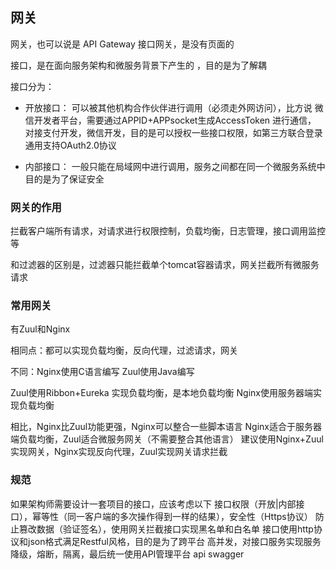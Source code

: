 ## 网关

网关，也可以说是 API Gateway 接口网关，是没有页面的

接口，是在面向服务架构和微服务背景下产生的 ，目的是为了解耦

接口分为：
+ 开放接口：
可以被其他机构合作伙伴进行调用（必须走外网访问），比方说
微信开发者平台，需要通过APPID+APPsocket生成AccessToken 进行通信，
对接支付开发，微信开发，目的是可以授权一些接口权限，如第三方联合登录
通用支持OAuth2.0协议

+ 内部接口：
一般只能在局域网中进行调用，服务之间都在同一个微服务系统中
目的是为了保证安全

### 网关的作用

拦截客户端所有请求，对请求进行权限控制，负载均衡，日志管理，接口调用监控等

和过滤器的区别是，过滤器只能拦截单个tomcat容器请求，网关拦截所有微服务请求

### 常用网关

有Zuul和Nginx

相同点：都可以实现负载均衡，反向代理，过滤请求，网关

不同：Nginx使用C语言编写
Zuul使用Java编写

Zuul使用Ribbon+Eureka 实现负载均衡，是本地负载均衡
Nginx使用服务器端实现负载均衡

相比，Nginx比Zuul功能更强，Nginx可以整合一些脚本语言
Nginx适合于服务器端负载均衡，Zuul适合微服务网关（不需要整合其他语言）
建议使用Nginx+Zuul实现网关，Nginx实现反向代理，Zuul实现网关请求拦截


### 规范

如果架构师需要设计一套项目的接口，应该考虑以下
接口权限（开放|内部接口），幂等性（同一客户端的多次操作得到一样的结果），安全性（Https协议）
防止篡改数据（验证签名），使用网关拦截接口实现黑名单和白名单
接口使用http协议和json格式满足Restful风格，目的是为了跨平台
高并发，对接口服务实现服务降级，熔断，隔离，最后统一使用API管理平台 api swagger